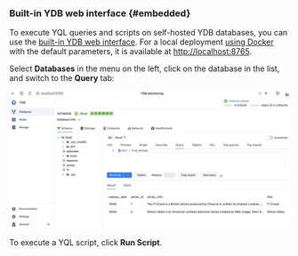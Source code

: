 ### Built-in YDB web interface {#embedded}

To execute YQL queries and scripts on self-hosted YDB databases, you can use the [built-in YDB web interface](../../../maintenance/embedded_monitoring/overview.md). For a local deployment [using Docker](../../self_hosted/ydb_docker.md) with the default parameters, it is available at [http://localhost:8765](http://localhost:8765).

Select **Databases** in the menu on the left, click on the database in the list, and switch to the **Query** tab:

![embedded_query](../../_assets/embedded_query.png)

To execute a YQL script, click **Run Script**.

